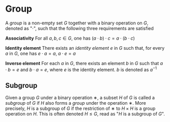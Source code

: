 # Group
A *group* is a non-empty set $G$ together with a binary operation on $G$, denoted as "$\cdot$", such that the following three requirements are satisfied

**Associativity**
For all $a, b, c \in G$, one has $(a\cdot b) \cdot c = a \cdot (b \cdot c)$

**Identity element**
There exists an *identity element* $e$ in $G$ such that, for every $a$ in $G$, one has $e \cdot a = a, \; a \cdot e = a$

**Inverse element**
For each $a$ in $G$, there exists an element $b$ in $G$ such that $a \cdot b = e$ and $b \cdot a = e$, where $e$ is the identity element. $b$ is denoted as $a^{-1}$

## Subgroup
Given a group $G$ under a binary operation $∗$, a subset $H$ of $G$ is called a *subgroup* of $G$ if $H$ also forms a *group* under the operation $∗$. More precisely, $H$ is a subgroup of $G$ if the restriction of $∗$ to $H × H$ is a group operation on $H$. This is often denoted $H ≤ G$, read as "$H$ is a subgroup of $G$".

